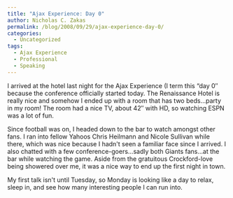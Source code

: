 ```yaml
---
title: "Ajax Experience: Day 0"
author: Nicholas C. Zakas
permalink: /blog/2008/09/29/ajax-experience-day-0/
categories:
  - Uncategorized
tags:
  - Ajax Experience
  - Professional
  - Speaking
---
```

I arrived at the hotel last night for the Ajax Experience (I term this &#8220;day 0&#8243; because the conference officially started today. The Renaissance Hotel is really nice and somehow I ended up with a room that has two beds&#8230;party in my room! The room had a nice TV, about 42&#8243; with HD, so watching ESPN was a lot of fun.

Since football was on, I headed down to the bar to watch amongst other fans. I ran into fellow Yahoos Chris Heilmann and Nicole Sullivan while there, which was nice because I hadn't seen a familiar face since I arrived. I also chatted with a few conference-goers&#8230;sadly both Giants fans&#8230;at the bar while watching the game. Aside from the gratuitous Crockford-love being showered over me, it was a nice way to end up the first night in town.

My first talk isn't until Tuesday, so Monday is looking like a day to relax, sleep in, and see how many interesting people I can run into.
